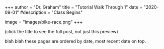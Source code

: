 +++
author = "Dr. Graham"
title = "Tutorial Walk Through 1"
date = "2020-09-01"
#description = "Class Begins"

image = "images/bike-race.png"
+++

(click the title to see the full post, not just this preview)


blah blah these pages are ordered by date, most recent date on top.

